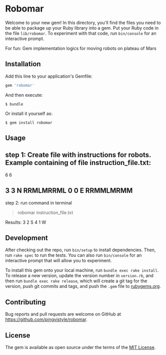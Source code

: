 # Robomar

Welcome to your new gem! In this directory, you'll find the files you need to be able to package up your Ruby library into a gem. Put your Ruby code in the file `lib/robomar`. To experiment with that code, run `bin/console` for an interactive prompt.

For fun: Gem implementation logics for moving robots on plateau of Mars

## Installation

Add this line to your application's Gemfile:

```ruby
gem 'robomar'
```

And then execute:

    $ bundle

Or install it yourself as:

    $ gem install robomar

## Usage

step 1:
Create file with instructions for robots.
Example containing of file instruction_file.txt:
----------------------
6 6

3 3 N 
RRMLMRRML
0 0 E
RRMMLMRMM
----------------------

step 2:
run command in terminal
>robomar instruction_file.txt

Results: 
3 2 S 
4 1 W

## Development

After checking out the repo, run `bin/setup` to install dependencies. Then, run `rake spec` to run the tests. You can also run `bin/console` for an interactive prompt that will allow you to experiment.

To install this gem onto your local machine, run `bundle exec rake install`. To release a new version, update the version number in `version.rb`, and then run `bundle exec rake release`, which will create a git tag for the version, push git commits and tags, and push the `.gem` file to [rubygems.org](https://rubygems.org).

## Contributing

Bug reports and pull requests are welcome on GitHub at https://github.com/pingvistyle/robomar.


## License

The gem is available as open source under the terms of the [MIT License](http://opensource.org/licenses/MIT).

